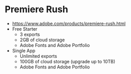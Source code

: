 # Premiere Rush
* https://www.adobe.com/products/premiere-rush.html
* Free Starter
  * 3 exports
  * 2GB of cloud storage
  * Adobe Fonts and Adobe Portfolio
* Single App
  * Unlimited exports
  * 100GB of cloud storage (upgrade up to 10TB)
  * Adobe Fonts and Adobe Portfolio